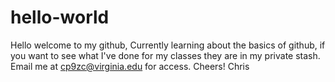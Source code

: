 # hello-world

Hello welcome to my github, Currently learning about the basics of github, if you want to see what I've done for my classes they are in my private stash. Email me at cp9zc@virginia.edu for access. Cheers! Chris
